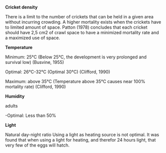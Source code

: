 **Cricket density**
 
There is a limit to the number of crickets that can be held in a given area without incurring crowding. A higher mortality exists when the crickets have to limited amount of space. Patton (1978) concludes that each cricket should have 2,5 cm2 of crawl space to have a minimized mortality rate and a maximized use of space.
 



**Temperature**

Minimum: 25°C (Below 25°C, the development is very prolonged and survival low) (Busvine, 1955)

Optimal: 26°C-32°C (Optimal 30°C) (Clifford, 1990)

Maximum: above 35°C (Temperature above 35°C causes near 100% mortality rate) (Clifford, 1990)



**Humidity**

adults 

-Optimal: Less than 50%
 

**Light**

Natural day-night ratio
Using a light as heating source is not optimal. It was found that when using a light for heating, and therefor 24 hours light, that very few of the eggs will hatch.